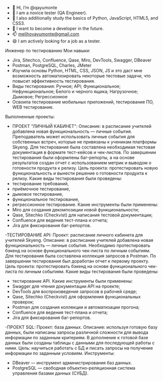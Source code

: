 - 👋 Hi, I’m @qayumonte
- 👀 I am a novice tester (QA Engineer).
- 🌱 I also additionally study the basics of Python, JavaScript, HTML5, and CSS3.
- 💞️ I want to become a developer in the future.
- 📫 melihovayumonte@gmail.com
- 😄 I am actively looking for a job as a tester.

Инженер по тестированию
Мои навыки:
- Jira, Sitechco, Confluence, Qase, Miro, DevTools, Swagger, DBeaver
- Postman, PostgreSQL, Charles, JMeter
- Изучила основы Python, HTML, CSS, JSON, JS и это даст мне возможность автоматизировать некоторые тестовые задачи, что повысит эффективность тестирования.
- Виды тестирования: Ручное; API; Функциональное; Нефункциональное; Белого и черного ящика; Нагрузочное; Дымовое; Регрессионное
- Освоила тестирование мобильных приложений, тестирование ПО, WEB тестирование.

Выполненные проекты:

- ПРОЕКТ "ЛИЧНЫЙ КАБИНЕТ":
Описание: в расписание учителей добавлена новая функциональность — личные события. Преподаватель может использовать личные события для собственных встреч, которые не привязаны к ученикам платформы Skyeng. Для тестирования была составлена необходимая тестовая документация в формате тест-кейсов и чек-листов. По завершении тестирования были оформлены баг-репорты, а на основе результатов создан отчет с использованием метрик и выводом о готовности продукта к релизу.
Цель проекта: протестировать новую функциональность и вынести решение о готовности продукта к релизу.
Какие виды тестирования были проведены:
- тестирование требований,
- приёмочное тестирование,
- дымовое тестирование,
- функциональное тестирование,
- регрессионное тестирование.
Какие инструменты были применены:
- Miro для создания декомпозиции новой функциональности;
- Qase, Sitechko (Checkvist) для написания тестовой документации;
- Confluence для ведения тест-плана и отчета;
- Jira для фиксирования баг-репортов.

-ТЕСТИРОВАНИЕ API:
Проект: расписание личного кабинета для учителей Skyeng.
Описание: в расписание учителей добавлена новая функциональность — личные события. Необходимо протестировать бэкенд на основе функционального чек-листа по личным событиям. Для тестирования была составлена коллекция запросов в Postman. По завершении тестирования был доработан отчет к первому проекту.
Цель проекта: протестировать бэкенд на основе функционального чек-листа по личным событиям.
Какие виды тестирования были проведены:
- тестирование API.
Какие инструменты были применены:
- Swagger для чтения документации API на проекте;
- DevTools для воспроизведения запросов в рабочей среде;
- Qase, Sitechko (Checkvist) для оформления функциональных проверок;
- Postman для создания коллекции и автоматизации прогона;
- Confluence для ведения тест-плана и отчета;
- Jira для фиксирования баг-репортов.

-ПРОЕКТ SQL:
Проект: база данных.
Описание: используя готовую базу данных, были написаны запросы различной сложности для вывода информации по заданным критериям. В дополнение к готовой базе данных были созданы таблицы с данными для последующей работы с ними.
Цель: научиться работать с БД и писать запросы на получение информации по заданным условиям.
Инструменты:
- DBeaver — инструмент администрирования баз данных.
- PostgreSQL — свободная объектно-реляционная система управления базами данных (СУБД).

